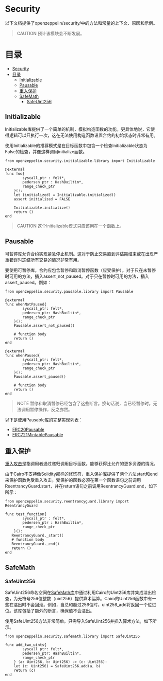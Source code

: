 # Security
以下文档提供了openzeppelin/security/中的方法和常量的上下文、原因和示例。

> CAUTION
预计该模块会不断发展。

# 目录
- [Security](#security)
- [目录](#目录)
  - [Initializable](#initializable)
  - [Pausable](#pausable)
  - [重入保护](#重入保护)
  - [SafeMath](#safemath)
    - [SafeUint256](#safeuint256)

## Initializable
Initializable库提供了一个简单的机制，模拟构造函数的功能。更具体地说，它使得逻辑可以只执行一次，这在无法使用构造函数设置合约的初始状态时非常有用。

使用Initializable的推荐模式是在目标函数中包含一个检查Initializable状态为False的检查，并像这样调用initialize函数。
```
from openzeppelin.security.initializable.library import Initializable

@external
func foo{
        syscall_ptr : felt*,
        pedersen_ptr : HashBuiltin*,
        range_check_ptr
    }():
    let (initialized) = Initializable.initialized()
    assert initialized = FALSE

    Initializable.initialize()
    return ()
end
```

> CAUTION
这个Initializable模式只应该用在一个函数上。


## Pausable
可暂停库允许合约实现紧急停止机制。这对于防止交易直到评估期结束或在出现严重错误时冻结所有交易的情况非常有用。

要使用可暂停库，合约应包含暂停和取消暂停函数（应受保护）。对于只在未暂停时可用的方法，插入assert_not_paused。对于只在暂停时可用的方法，插入assert_paused。例如：
```
from openzeppelin.security.pausable.library import Pausable

@external
func whenNotPaused{
        syscall_ptr: felt*,
        pedersen_ptr: HashBuiltin*,
        range_check_ptr
    }():
    Pausable.assert_not_paused()

    # function body
    return ()
end

@external
func whenPaused{
        syscall_ptr: felt*,
        pedersen_ptr: HashBuiltin*,
        range_check_ptr
    }():
    Pausable.assert_paused()

    # function body
    return ()
end
```

> NOTE
暂停和取消暂停已经包含了这些断言。换句话说，当已经暂停时，无法调用暂停操作，反之亦然。

以下是使用Pausable库的完整实现列表：

* [ERC20Pausable](https://github.com/OpenZeppelin/cairo-contracts/blob/ad399728e6fcd5956a4ed347fb5e8ee731d37ec4/src/openzeppelin/token/erc20/presets/ERC20Pausable.cairo)
* [ERC721MintablePausable](https://github.com/OpenZeppelin/cairo-contracts/blob/ad399728e6fcd5956a4ed347fb5e8ee731d37ec4/src/openzeppelin/token/erc721/presets/ERC721MintablePausable.cairo)

## 重入保护
[重入攻击](https://gus-tavo-guim.medium.com/reentrancy-attack-on-smart-contracts-how-to-identify-the-exploitable-and-an-example-of-an-attack-4470a2d8dfe4)是指调用者通过递归调用目标函数，能够获得比允许的更多资源的情况。

由于Cairo不支持像Solidity那样的修饰符，[重入保护库](https://github.com/OpenZeppelin/cairo-contracts/blob/ad399728e6fcd5956a4ed347fb5e8ee731d37ec4/src/openzeppelin/security/reentrancyguard/library.cairo)提供了两个方法start和end来保护函数免受重入攻击。受保护的函数必须在第一个函数语句之前调用ReentrancyGuard.start，并在return语句之前调用ReentrancyGuard.end，如下所示：
```
from openzeppelin.security.reentrancyguard.library import ReentrancyGuard

func test_function{
        syscall_ptr : felt*,
        pedersen_ptr : HashBuiltin*,
        range_check_ptr
    }():
   ReentrancyGuard._start()
   # function body
   ReentrancyGuard._end()
   return ()
end
```

## SafeMath

### SafeUint256
SafeUint256命名空间在[SafeMath库](https://github.com/OpenZeppelin/cairo-contracts/blob/ad399728e6fcd5956a4ed347fb5e8ee731d37ec4/src/openzeppelin/security/safemath/library.cairo)中通过利用Cairo的Uint256库并集成溢出检查，为无符号256位整数（uint256）提供算术运算。Cairo的Uint256函数中有一些在溢出时不会回滚。例如，当总和超过256位时，uint256_add将返回一个位进位。该库包括了额外的断言，确保值不会溢出。

使用SafeUint256方法非常简单。只需导入SafeUint256并插入算术方法，如下所示。
```
from openzeppelin.security.safemath.library import SafeUint256

func add_two_uints{
        syscall_ptr: felt*,
        pedersen_ptr: HashBuiltin*,
        range_check_ptr
    } (a: Uint256, b: Uint256) -> (c: Uint256):
    let (c: Uint256) = SafeUint256.add(a, b)
    return (c)
end
```